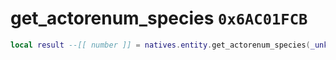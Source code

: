 # get_actorenum_species `0x6AC01FCB`

```lua
local result --[[ number ]] = natives.entity.get_actorenum_species(_unk0 --[[ number ]])
```